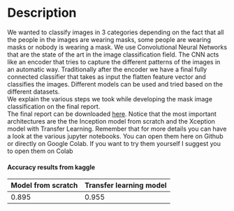 # Description


We wanted to classify images in 3 categories depending on the fact that all the people in the images are wearing masks, some people are wearing masks or 
nobody is wearing a mask. We use Convolutional Neural Networks that are the state of the art in the image classification field. The CNN acts like an encoder that tries 
to capture the different patterns of the images in an automatic way. Traditionally after the encoder we have a final fully connected classifier that takes as input the flatten feature vector and classifies the images. Different models can be used and tried based on the different datasets.\
We explain the various steps we took while developing the mask image classification on the final report.\
The final report can be downloaded [here](https://github.com/calde97/Deep_Learning_Challenge/blob/main/first_challenge/Report.pdf). Notice that the most important architectures are the the Inception model from scratch and the Xception model with Transfer Learning.
Remember that for more details you can have a look at the various jupyter notebooks. You can open them
here on Github or directly on Google Colab. If you want to try them yourself I suggest you to open them
on Colab

#### Accuracy results from kaggle ####

| Model from scratch | Transfer learning model |
|------------|----------|
|0.895|0.955|
